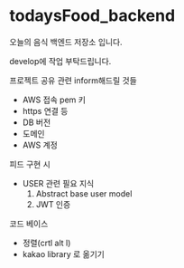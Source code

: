 
# todaysFood_backend

오늘의 음식 백엔드 저장소 입니다.

develop에 작업 부탁드립니다.

프로젝트 공유 관련 inform해드릴 것들
- AWS 접속 pem 키
- https 연결 등
- DB 버전
- 도메인
- AWS 계정

피드 구현 시
- USER 관련 필요 지식
  1. Abstract base user model
  2. JWT 인증

코드 베이스
- 정렬(crtl alt l)
- kakao library 로 옮기기
